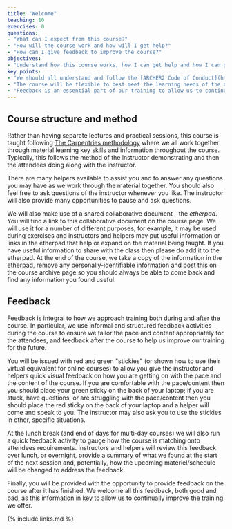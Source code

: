 ```yaml
---
title: "Welcome"
teaching: 10
exercises: 0
questions:
- "What can I expect from this course?"
- "How will the course work and how will I get help?"
- "How can I give feedback to improve the course?"
objectives:
- "Understand how this course works, how I can get help and how I can give feedback."
key points:
- "We should all understand and follow the [ARCHER2 Code of Conduct](https://www.archer2.ac.uk/training/code-of-conduct/) to ensure this course is conducted in the best teaching environment."
- "The course will be flexible to best meet the learning needs of the attendees."
- "Feedback is an essential part of our training to allow us to continue to improve and make sure the course is as useful as possible to attendees."
---
```


## Course structure and method

Rather than having separate lectures and practical sessions, this course is taught following
[The Carpentries methodology](https://carpentries.org) where we all work together through material
learning key skills and information throughout the course. Typically, this follows the method of
the instructor demonstrating and then the attendees doing along with the instructor.

[comment]: # (many helpers?)
There are many helpers available to assist you and to answer any questions you may have as we
work through the material together. You should also feel free to ask questions of the instructor
whenever you like. The instructor will also provide many opportunities to pause and ask questions.

We will also make use of a shared collaborative document - the *etherpad*. You will find a link
to this collaborative document on the course page. We will use it for a number of different purposes,
for example, it may be used during exercises and instructors and helpers may put useful information
or links in the etherpad that help or expand on the material being taught. If you have useful
information to share with the class then please do add it to the etherpad. At the end of the course,
we take a copy of the information in the etherpad, remove any personally-identifiable information 
and post this on the course archive page so you should always be able to come back and find any
information you found useful.

## Feedback

Feedback is integral to how we approach training both during and after the course. In particular, we
use informal and structured feedback activities during the course to ensure we tailor the pace and
content appropriately for the attendees, and feedback after the course to help us improve our training
for the future.

You will be issued with red and green "stickies" (or shown how to use their virtual equivalent for 
online courses) to allow you give the instructor and helpers quick visual feedback on how you
are getting on with the pace and the content of the course. If you are comfortable with the 
pace/content then you should place your green sticky on the back of your laptop; if you are stuck,
have questions, or are struggling with the pace/content then you should place the red sticky on
the back of your laptop and a helper will come and speak to you. The instructor may also ask you
to use the stickies in other, specific situations.

At the lunch break (and end of days for multi-day courses) we will also run a quick feedback
activity to gauge how the course is matching onto attendees requirements. Instructors and helpers
will review this feedback over lunch, or overnight, provide a summary of what we found at the
start of the next session and, potentially, how the upcoming materiel/schedule will be changed
to address the feedback.

Finally, you will be provided with the opportunity to provide feedback on the course after it has
finished. We welcome all this feedback, both good and bad, as this information in key to allow
us to continually improve the training we offer.

{% include links.md %}

